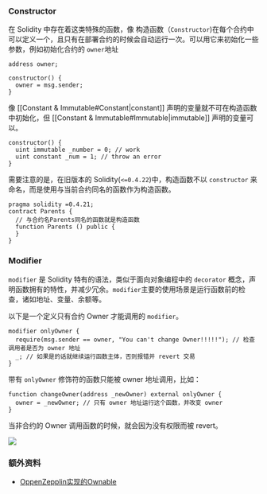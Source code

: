 ### Constructor

在 Solidity 中存在着这类特殊的函数，像 构造函数（`Constructor`)在每个合约中可以定义一个，且只有在部署合约的时候会自动运行一次。可以用它来初始化一些参数，例如初始化合约的 `owner`地址

```sol
address owner;

constructor() {
  owner = msg.sender;
}
```

像 [[Constant & Immutable#Constant|constant]] 声明的变量就不可在构造函数中初始化，但  [[Constant & Immutable#Immutable|immutable]] 声明的变量可以。

```sol
constructor() {
  uint immutable _number = 0; // work
  uint constant _num = 1; // throw an error
}
```

需要注意的是，在旧版本的 Solidity(`<=0.4.22`)中，构造函数不以 `constructor` 来命名，而是使用与当前合约同名的函数作为构造函数。

```sol
pragma solidity =0.4.21;  
contract Parents {  
  // 与合约名Parents同名的函数就是构造函数  
  function Parents () public {  
  }  
}
```


### Modifier
`modifier` 是 Solidity 特有的语法，类似于面向对象编程中的 `decorator` 概念，声明函数拥有的特性，并减少冗余。`modifier`主要的使用场景是运行函数前的检查，诸如地址、变量、余额等。

以下是一个定义只有合约 Owner 才能调用的 `modifier`。

```sol
modifier onlyOwner {
  require(msg.sender == owner, "You can't change Owner!!!!!"); // 检查调用者是否为 owner 地址
  _; // 如果是的话就继续运行函数主体，否则报错并 revert 交易
}
```

带有 `onlyOwner` 修饰符的函数只能被 owner 地址调用，比如：

```sol
function changeOwner(address _newOwner) external onlyOwner {
  owner = _newOwner; // 只有 owner 地址运行这个函数，并改变 owner
}
```

当非合约的 Owner 调用函数的时候，就会因为没有权限而被 revert。

![](http://cdn.liwuhou.cn/tmp/20221226180858.png)

### 额外资料
- [OppenZepplin实现的Ownable](https://github.com/OpenZeppelin/openzeppelin-contracts/blob/master/contracts/access/Ownable.sol)
